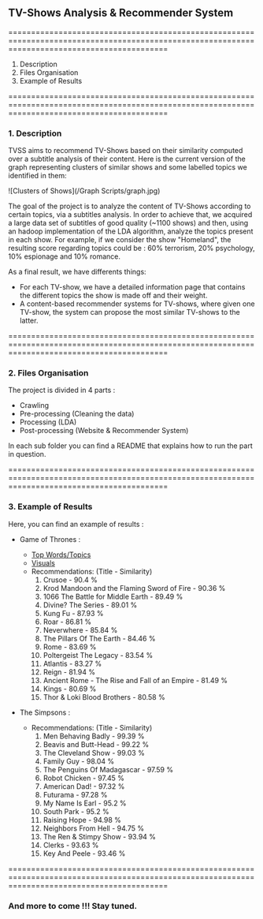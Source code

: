 ## TV-Shows Analysis & Recommender System ##
===============================================================================================================================================

1. Description
2. Files Organisation
3. Example of Results

===============================================================================================================================================

### 1. Description ###

TVSS aims to recommend TV-Shows based on their similarity computed over a subtitle analysis of their content.
Here is the current version of the graph representing clusters of similar shows and some labelled topics we identified in them:

![Clusters of Shows](/Graph Scripts/graph.jpg)

The goal of the project is to analyze the content of TV-Shows according to certain topics, via a subtitles analysis. 
In order to achieve that, we acquired a large data set of subtitles of good quality (~1100 shows) and then, using an hadoop implementation of the LDA algorithm, analyze the topics present in each show. 
For example, if we consider the show "Homeland", the resulting score regarding topics could be : 60% terrorism, 20% psychology, 10% espionage and 10% romance.

As a final result, we have differents things:
- For each TV-show, we have a detailed information page that contains the different topics the show is made off and their weight.
- A content-based recommender systems for TV-shows, where given one TV-show, the system can propose the most similar TV-shows to the latter.

===============================================================================================================================================

### 2. Files Organisation ###

The project is divided in 4 parts :
  - Crawling
  - Pre-processing (Cleaning the data)
  - Processing  (LDA)
  - Post-processing (Website & Recommender System)

In each sub folder you can find a README that explains how to run the part in question.

===============================================================================================================================================

### 3. Example of Results ###

Here, you can find an example of results :

- Game of Thrones :
  - [Top Words/Topics](/PostProcessing/GOT1.jpg)
  - [Visuals](https://raw.githubusercontent.com/xEcEz/TVSS/master/PostProcessing/GOT2.jpg)
  - Recommendations: (Title - Similarity)
      1. Crusoe - 90.4 %
      2. Krod Mandoon and the Flaming Sword of Fire - 90.36 %
      3. 1066 The Battle for Middle Earth - 89.49 %
      4. Divine? The Series - 89.01 %
      5. Kung Fu - 87.93 %
      6. Roar - 86.81 %
      7. Neverwhere - 85.84 %
      8. The Pillars Of The Earth - 84.46 %
      9. Rome - 83.69 %
      10. Poltergeist The Legacy - 83.54 %
      11. Atlantis - 83.27 %
      12. Reign - 81.94 %
      13. Ancient Rome - The Rise and Fall of an Empire - 81.49 %
      14. Kings - 80.69 %
      15. Thor & Loki Blood Brothers - 80.58 %

- The Simpsons :
  - Recommendations: (Title - Similarity)
      1. Men Behaving Badly - 99.39 %
      2. Beavis and Butt-Head - 99.22 %
      3. The Cleveland Show - 99.03 %
      4. Family Guy - 98.04 %
      5. The Penguins Of Madagascar - 97.59 %
      6. Robot Chicken - 97.45 %
      7. American Dad! - 97.32 %
      8. Futurama - 97.28 %
      9. My Name Is Earl - 95.2 %
      10. South Park - 95.2 %
      11. Raising Hope - 94.98 %
      12. Neighbors From Hell - 94.75 %
      13. The Ren & Stimpy Show - 93.94 %
      14. Clerks - 93.63 %
      15. Key And Peele - 93.46 %

===============================================================================================================================================

### And more to come !!! Stay tuned. ###
